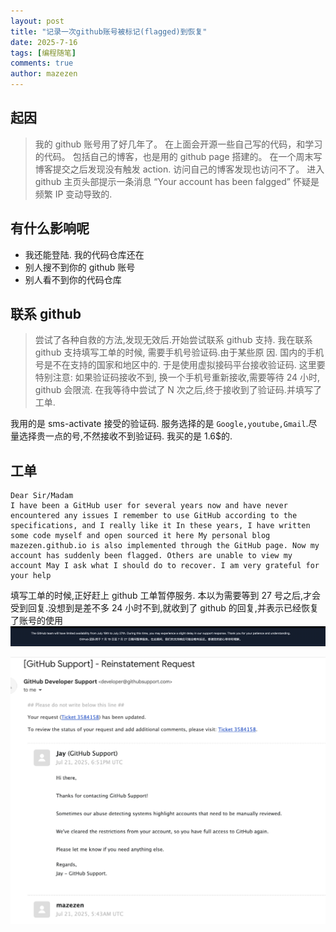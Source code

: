```yaml
---
layout: post
title: "记录一次github账号被标记(flagged)到恢复"
date: 2025-7-16
tags: [编程随笔]
comments: true
author: mazezen
---
```


## 起因

> 我的 github 账号用了好几年了。 在上面会开源一些自己写的代码，和学习的代码。 包括自己的博客，也是用的 github page 搭建的。
> 在一个周末写博客提交之后发现没有触发 action. 访问自己的博客发现也访问不了。 进入 github 主页头部提示一条消息 “Your account has been falgged”
> 怀疑是频繁 IP 变动导致的.

## 有什么影响呢

- 我还能登陆. 我的代码仓库还在
- 别人搜不到你的 github 账号
- 别人看不到你的代码仓库

## 联系 github

> 尝试了各种自救的方法,发现无效后.开始尝试联系 github 支持.
> 我在联系 github 支持填写工单的时候, 需要手机号验证码.由于某些原
> 因. 国内的手机号是不在支持的国家和地区中的. 于是使用虚拟接码平台接收验证码.
> 这里要特别注意: 如果验证码接收不到, 换一个手机号重新接收,需要等待 24 小时,
> github 会限流. 在我等待中尝试了 N 次之后,终于接收到了验证码.并填写了工单.

我用的是 sms-activate 接受的验证码. 服务选择的是 `Google,youtube,Gmail`.尽量选择贵一点的号,不然接收不到验证码. 我买的是 1.6$的.

## 工单

```text
Dear Sir/Madam
I have been a GitHub user for several years now and have never encountered any issues I remember to use GitHub according to the specifications, and I really like it In these years, I have written some code myself and open sourced it here My personal blog mazezen.github.io is also implemented through the GitHub page. Now my account has suddenly been flagged. Others are unable to view my account May I ask what I should do to recover. I am very grateful for your help
```

填写工单的时候,正好赶上 github 工单暂停服务. 本以为需要等到 27 号之后,才会受到回复.没想到是差不多 24 小时不到,就收到了 github 的回复,并表示已经恢复了账号的使用
![](../images/github-suppot.png)

![](../images/github-suppot-replay.png)
